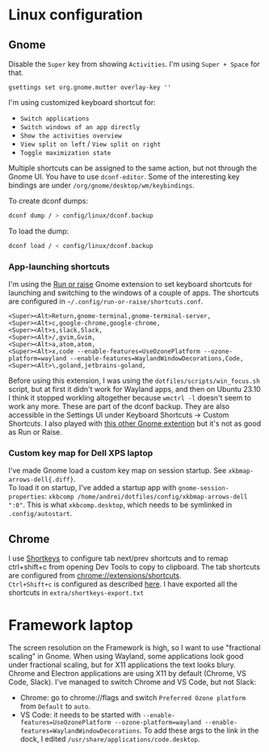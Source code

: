 # Linux configuration

## Gnome

Disable the `Super` key from showing `Activities`. I'm using `Super + Space` for that. 
```
gsettings set org.gnome.mutter overlay-key ''
```

I'm using customized keyboard shortcut for:
- `Switch applications`
- `Switch windows of an app directly`
- `Show the activities overview`
- `View split on left` / `View split on right`
- `Toggle maximization state`

Multiple shortcuts can be assigned to the same action, but not through the
Gnome UI. You have to use `dconf-editor`. Some of the interesting key bindings
are under `/org/gnome/desktop/wm/keybindings`.

To create dconf dumps:
```sh
dconf dump / > config/linux/dconf.backup
```
To load the dump:
```sh
dconf load / < config/linux/dconf.backup
```

### App-launching shortcuts

I'm using the [Run or raise](https://extensions.gnome.org/extension/1336/run-or-raise/) Gnome extension to set keyboard shortcuts for launching and switching to the windows of a couple of apps. The shortcuts are configured in `~/.config/run-or-raise/shortcuts.conf`.

```
<Super><Alt>Return,gnome-terminal,gnome-terminal-server,
<Super><Alt>c,google-chrome,google-chrome,
<Super><Alt>s,slack,Slack,
<Super><Alt>/,gvim,Gvim,
<Super><Alt>a,atom,atom,
<Super><Alt>x,code --enable-features=UseOzonePlatform --ozone-platform=wayland --enable-features=WaylandWindowDecorations,Code,
<Super><Alt>\,goland,jetbrains-goland,
```

Before using this extension, I was using the `dotfiles/scripts/win_focus.sh` script, but at first it didn't work for Wayland apps, and then on Ubuntu 23.10 I think it stopped workling altogether because `wmctrl -l` doesn't seem to work any more.
These are part of the dconf backup. They are also accessible in the Settings UI under Keyboard Shortcuts -> Custom Shortcuts.
I also played with [this other Gnome extention](https://extensions.gnome.org/extension/5021/activate-window-by-title/) but it's not as good as Run or Raise.

### Custom key map for Dell XPS laptop

I've made Gnome load a custom key map on session startup. See
`xkbmap-arrows-dell{.diff}`.  
To load it on startup, I've added a startup app with
`gnome-session-properties`: `xkbcomp
/home/andrei/dotfiles/config/xkbmap-arrows-dell ":0"`. This is what
`xkbcomp.desktop`, which needs to be symlinked in `.config/autostart`.

## Chrome
I use [Shortkeys](https://chrome.google.com/webstore/detail/shortkeys-custom-keyboard/logpjaacgmcbpdkdchjiaagddngobkck) to configure tab next/prev shortcuts and to remap ctrl+shift+c from opening Dev Tools to copy to clipboard.
The tab shortcuts are configured from [chrome://extensions/shortcuts](chrome://extensions/shortcuts).  
`Ctrl+Shift+c` is configured as described [here](https://askubuntu.com/questions/604434/chrome-disable-or-change-keyboard-shortcut-ctrlshiftc-developer-tools-console/991632#991632?newreg=9711ffc8ba2b4e349e87efa4b2fd3542).
I have exported all the shortcuts in `extra/shortkeys-export.txt`

# Framework laptop

The screen resolution on the Framework is high, so I want to use "fractional scaling" in Gnome. When using Wayland, some applications look good under fractional scaling, but for X11 applications the text looks blury. Chrome and Electron applications are using X11 by default (Chrome, VS Code, Slack). I've managed to switch Chrome and VS Code, but not Slack:
- Chrome: go to chrome://flags and switch `Preferred Ozone platform` from `Default` to `auto`.
- VS Code: it needs to be started with `--enable-features=UseOzonePlatform --ozone-platform=wayland --enable-features=WaylandWindowDecorations`. To add these args to the link in the dock, I edited `/usr/share/applications/code.desktop`.

